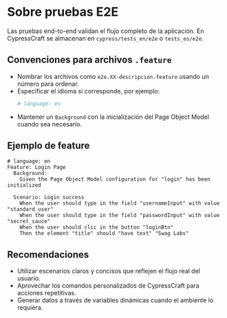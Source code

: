 # Sobre pruebas E2E

Las pruebas end-to-end validan el flujo completo de la aplicación. En CypressCraft se almacenan en `cypress/tests_en/e2e` o `tests_es/e2e`.

## Convenciones para archivos `.feature`
- Nombrar los archivos como `e2e.XX-descripcion.feature` usando un número para ordenar.
- Especificar el idioma si corresponde, por ejemplo:
  ```bash
  # language: es
  ```
- Mantener un `Background` con la inicialización del Page Object Model cuando sea necesario.

## Ejemplo de feature
```gherkin
# language: en
Feature: Login Page
  Background:
    Given the Page Object Model configuration for "login" has been initialized

  Scenario: Login success
    When the user should type in the field "usernameInput" with value "standard_user"
    When the user should type in the field "passwordInput" with value "secret_sauce"
    When the user should clic in the button "loginBtn"
    Then the element "title" should "have text" "Swag Labs"
```

## Recomendaciones
- Utilizar escenarios claros y concisos que reflejen el flujo real del usuario.
- Aprovechar los comandos personalizados de CypressCraft para acciones repetitivas.
- Generar datos a través de variables dinámicas cuando el ambiente lo requiera.
